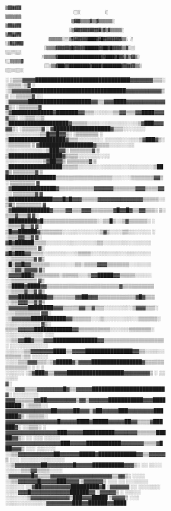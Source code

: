                                                                                              ▒▓▓▓▓▓▓
                                  ░░░           ░                                            ▒▒▒▒▒▒▒
                                 ▒▓▓▓▒▒▒▒▓▒▒▓▒▒▒▒▒▒░                                         ▒▓▓▓▓▓▓
                                ░▒▓▓▓▓▓▓▓▓▓▓▓▓▒▓▒▓▒▒▒▒▒░                                     ▒▓▓▓▓▓▓
                       ▒▒▒▒▒▒░░░▒▓▓▓▓▓▓▓████▓▓█▓▓▓▓▓▓▓▓▒▒░ ░                                ░▒▓▓▓▓▓▓
                     ░▒▒▒▒▓▓▓▓▓▓▓█▓▓▓▓▓██████▓▓██▓█▓▓▓▓▒▒▓░░░                                ░░░░░░░
                    ░▒▒▒▒▒▓███████████████████▓▓████▓█▓▓▒▓▒▓▓▒░                             ░░▒▒▒▒▒▓
                     ░░░▒▒▓███▓▓█████████▓████▓████████▓▓▓▓▓▓▒▒░                            ░░░░░░░░
░                ░▒▒▒▓▓▓▓██████████████████████████████▓▓▓▓▓▓▓▒▒▒░                          ░▒▒▒▒░▒▓
░               ░▒▓▓▓▓▓▓██████████████████████████████▓▓▓▓▓▓▓▓▓▓▓▒▒                         ░░▒▒▒▒▒▓
░░              ░▓▓▓▓▓▓████████████████████▓▓▒▒▓▓▓████▓▓▓▓▓▓▓▓▓▓▓▓▓▒░                       ░▒▒▒▒▒▒▓
                ▒▓█████████████▓███████▓▓▒▒▒░░░░░░▒▒▓▓▒▒▒▓▓████▓▓▓▓▒▒░                      ░░▒▒▒░░▒
                ▒███████████████████▓▒▒▒▒▒░░░░░░░░░░░░░░░░▒▓███▓▓▓▓▓▒░                      ░▒▒▒▒▒▒▓
░               ▓██████████████████▓▒▒▒░░░░░░░  ░░░░░░░░░░░▒▒█▓▓█▓▓▒░                       ░▒▒▒▒▒▒▒
░              ▒██████████████████▓▒▒▒░░░░░░░░   ░░░░░░░░░░░▒▓███▓▒░                        ░▒▒▒▒▒▒▒
▒              ▓█████████████████▓▒▒▒▒░░░░░░░░  ░░░░░░░░░░░░░▒███▓▓░                        ▒▒▒▒▒▒▒▓
▒              ▒█████████████████▓▒▒▒▒░░░░░░░░░░ ░░░░░░░░░░░░▒▓██▓▓▒                        ▒▒▒▒▒▒▒▓
▒              ░█████████████████▒▒▒▒▒░░░░░░░░░░░░░░░░░░░░░░░░▒██▓▒                         ▒▒▒▒▒▒▒▓
▒               ████████████████▒▒▒▒▒▒▒▒▒▒▒▒▒▒▒▒▒▒░░░░░░▒▒▒▒▒▒▒▓▓▒░                         ▒▒▒▒▒▒▒▒
▓              ░▓██████████████▓▒▒▒▒▒▒▒▒▒▒▒▓▓▓▓▓▓▒▒▒▒▒▒▒▓▓▓▒▒▒▒▓▓░░                         ▒▒▒▒▒▒▒▓
▓               ▒██████████████▓▓▓█▓█▓▓▓▒▒▒▒▒▓▓▓▓▓▓▓▓▓▓▓▓▓▓▒▒▒▒▒░░▒▓▒                       ▒▒▒▒▒▒▒▒
▓               ░▓████████████▓▒▒▒▒▓▓▒▒▒▓▓▓▒▒▒▒▒▒▒▓█▓▓█▓▒▒▓▓▒▒▒░   ▒░                       ▒▒▒▓▒▒▒▓
▓░               ░█████████▓█▒▒▒▒▒▒▒▒▒▒▒▒▒▒▒▒▒░░▒▒█▒░░▒▓▒▒▒▒▒▒░    ░                       ░▒▒▒▒▓▒▒▓
▓░                ▒█▓▓██████▓▒▒▒▒▒▒▒░░░░░░░░░░░░▒▓▒░░░░▒▒░░░░░░░  ░                        ░▒▒▒▓▓▒▒▓
▓░                 ▓█▓██████▒▒▒▒░░░░░░░░░░░░░░░░▒▒░░░░░░░░░░░░░░░                         ░░▒▒▒▒▒▒▒▒
▓░                  ▓█▓███▓▓▒▒▒▒░░░░░░░░░░░▒▒▒▒░░░░░░░░░░░░░░░░░░░                        ░░▒▒▒▒▒▒▒▓
▓▒                  ░█▒▓▓█▓▓▒▒▒▒▒▒░░░░░░░░▒▒░▒▒▒▒▓▓▓▒▒▒▒▒▒▒░░░░░░░                        ░░▒▓▓▒▓▓▓▓
▓▒                  ░▓▓▓▓███▓▒▒▒▒▒▒▒▒░▒▒▒▒▒░░░▒▓▓█████▓▓▒▒▒▒▒░░░░░                        ░░▒▒▒▒▒▒▒▒
▓▒                ░▒████▓████▓▓▒▒▒▒▒▒▒▒▒▒▒▒▒▒▒▒▒▒▒▒▒▒▒▓▒▒▒▒▒▒▒▒▒▒                         ░░▒▒▒▒▓▒▒▓
▓▒               ░▓▓▓█████████▓▓▒▒▒▒▒▒▒▓▓██▓▓▓▒▒▒▒▒▒▒▒▒▒▒▒▓█▓▒▒▒                          ░░▒▒▓▓▓▒▒▓
▓▒              ░▓▓▓▓▓▓████████▓▓▓▒▒▒▒▒▓▓▒▒▓▒▒▒░░░░░░░░░▒▓▓▓▒▒▒░                         ░░░▒▒▒▒▒▒▒▒
▓▓░           ░▒▓▓▓▓▓▓███████████▓▓▒▒▒▒▒▒░░░▒░░░░░░░░░░░▒▒▒▒▒▒░                          ░░░░░░░░░░░
▓▒░           ▒▒▒▒▓▓▓▓▓████████████▓▓▒▒▒▒▒▒▒▒▒▒░░░░░░▒▒▒▒▒▒▒░                           ░░░░░░░░░░░░
░░░      ░░▒▒▓▓██▓▒▒▒▓▓▓██████████████▓▓▒▒▒▒▒▒▒▒▒▒▒▒▒▒▒▒▒▒▒░                            ░░░░░░░░░░░░
░░░░░░▒▒▓▓▓▓▓▓▓████▒▒▓▓▓▓███████████████▓▓▒▒░░░░░░▒▒▒▒▒░▒▒                                     ░░░░░
░░░░▒▒▒▓▓▓▒▒▒░▒▓█████▓▒▓▓▓▓████████████████▓▒▒▒▒▒▒▒▒▒▒▒▒▒░            ░ ░    ░                      
░░░░░░          ░▒▓███▓▒▒▓▓▓▓██████████████████▓▓▓▓▓▓▓▓▒                ░    ░░ ░░░░                
▓░  ░░░▓▓▓▒▒▒▒▓▓▓▓▓▓▓▓█▓▒▒▓▓▓▓▓███████████████████████▓░                     ░░░░░░░░               
▓▓▓▒▒▒▒▒▒▓▓██▓▓▓▓▓▓▓▓▓▒▓▓▒▓▓▓▓▓▓███████████▓▓▓█████████▒                      ░▒▒▒▒░░               
▓▓▓▓▓▓▓▓▓▓▓▓▓▓██▓▓▓▓▓██▓▓▓▒▓██▓▓▓▓▓███▓▓▓▓▓▓▓▓███████▓▒                       ░▒▒▒▒▒░               
▓▓▓▓▓▓▓▓▓▓▓▓▓▓▓▓█▓▓▓▓▓████▓█████▓▓▓▓▓██▓▓▒▒▒▒▓██████▓░                        ░░▒▒▒░              ░ 
▓▓▓▓▓▓▓▓▓▓▓▓▓▓▓▓███▓▓▓▓▓██████████▓▓▓▓▓▓▓▒▒▒▒▒▒█████▓▓▒░       ░░               ░░░            ░░░░░
▓▓▓▓▓▓▓▓▓▓▓▓▓▓▓▓▓███▓▓▓▓▓███████████▓▓▓▓▓▓▓▒▒▒▒▓███▓▓▓▒       ░░░                             ░░░░░░
   ░░▒▒▓▓▓▓▓▓▓▓▓▓▓██▓▓▓▓▓▓█████▓████████████▓▓▒▒▓▓▓▓▓▒        ░░░                     ░░░░░░░░░░░░░░
        ░░▒▓▓▓▓▓▓▓▓██▓▓▓▓▓▓▓▓█▓▓▓▓▓██████████▓▓▓▒░ ░░         ░░░░                ░░░░░▒▒▒▓▓▒▒▒▒░░░░
            ░▓▓▓▓▓▓▓█▓▒▒▒▒▓▓▓▓▓▓▓▓▓▓▓▓▓▓▓▓▓▓▓▒▒▓▓▒░           ░░░░           ░░▒▒▓▓▓▓▓▓█▓▓▓▓▓███▓▓▓▓
              ▒▓▓▓▓▓▓▒     ░░░       ░░        ░░░░░░░      ░░░░░░         ░░▓██▓▓▓▓▓▓▓▓▓█████████▓█
               ░▓▓▓▓▓▓                              ░░     ░░░░░░░      ░░░░▓▓▓█▓▓▓▓▓▓▓▓▓▓▓▓██████▓▓
                ░▓▓▓▓▓▒                                   ░  ░░░░░  ░░░░░░░▒▓▓▓▓▓▓▓▓▓▓▓▓▒███▓▓▓█████
                 ▒▓▓▓▓▒                                ░░░    ░░░░░░░░░░░░░▓▓▓▓▓▓▓▓███▓▓██████▓▓████
